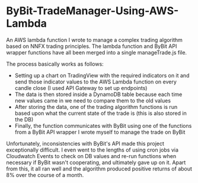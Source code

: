 # ByBit-TradeManager-Using-AWS-Lambda
An AWS lambda function I wrote to manage a complex trading algorithm based on NNFX trading principles. The lambda function and ByBit API wrapper functions have all been merged into a single manageTrade.js file.

The process basically works as follows: 

 - Setting up a chart on TradingView with the required indicators on it and send those indicator values to the AWS Lambda function on every candle close (I used API Gateway to set up endpoints) 
- The data is then stored inside a DynamoDB table because each time new values came in we need to compare them to the old values 
- After storing the data, one of the trading algorithm functions is run based upon what the current state of the trade is (this is also stored in the DB) 
- Finally, the function communicates with ByBit using one of the functions from a ByBit API wrapper I wrote myself to manage the trade on ByBit

Unfortunately, inconsistencies with ByBit's API made this project exceptionally difficult. I even went to the lengths of using cron jobs via Cloudwatch Events to check on DB values and re-run functions when necessary if ByBit wasn't cooperating, and ultimately gave up on it. Apart from this, it all ran well and the algorithm produced positive returns of about 8% over the course of a month.
